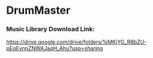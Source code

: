 # DrumMaster


### Music Library Download Link:
https://drive.google.com/drive/folders/1sMKjYG_R8bZU-pEqEynnZNWAJaqH_Ahu?usp=sharing
